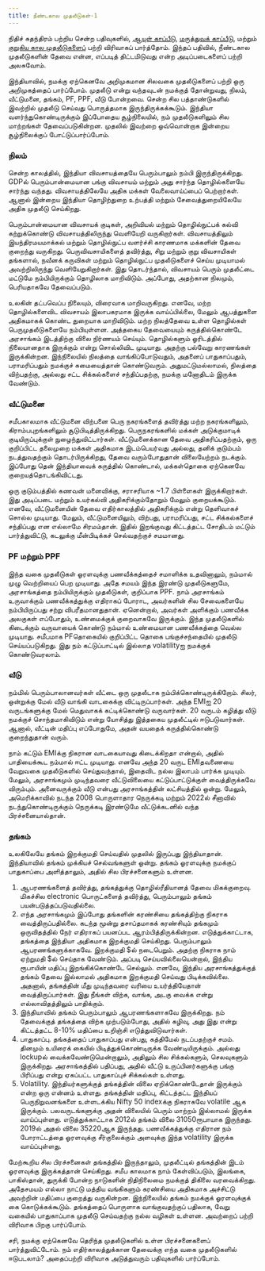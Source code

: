 ```yaml
---
title: நீண்டகால முதலீடுகள்-1
---
```


நிதிச் சுதந்திரம் பற்றிய சென்ற பதிவுகளில், [ஆயுள் காப்பீடு](/finfreedom/6), [மருத்துவக் காப்பீடு](/finfreedom/7), மற்றும் [குறுகிய கால முதலீடுகளைப்](/finfreedom/9) பற்றி விரிவாகப் பார்த்தோம். இந்தப் பதிவில், நீண்டகால முதலீடுகளின் தேவை என்ன, எப்படித் திட்டமிடுவது என்ற அடிப்படைகளைப் பற்றி அலசுவோம்.

இந்தியாவில், நமக்கு ஏற்கெனவே அறிமுகமான சிலவகை முதலீடுகளைப் பற்றி ஒரு அறிமுகத்தைப் பார்ப்போம். முதலீடு என்று வந்தவுடன் நமக்குத் தோன்றுவது, நிலம், வீட்டுமனை, தங்கம், PF, PPF, வீடு போன்றவை. சென்ற சில பத்தாண்டுகளில் இவற்றில் முதலீடு செய்வது பொருத்தமாக இருந்திருக்கக்கூடும். இந்தியா வளர்ந்துகொண்டிருக்கும் இப்போதைய சூழ்நிலையில், நம் முதலீடுகளிலும் சில மாற்றங்கள் தேவைப்படுகின்றன. முதலில் இவற்றை ஒவ்வொன்றாக இன்றைய சூழ்நிலைக்குப் போட்டுப்பார்ப்போம்.

### நிலம்
சென்ற காலத்தில், இந்தியா விவசாயத்தையே பெரும்பாலும் நம்பி இருந்திருக்கிறது. GDPல் பெரும்பான்மையான பங்கு விவசாயம் மற்றும் அது சார்ந்த தொழில்களையே சார்ந்து வந்தது. விவசாயத்திலேயே அதிக மக்கள் வேலைவாய்ப்பைப் பெற்றார்கள். ஆனால் இன்றைய இந்தியா தொழிற்துறை உற்பத்தி மற்றும் சேவைத்துறையிலேயே அதிக முதலீடு செய்கிறது. 

பெரும்பான்மையான விவசாயக் குடிகள், அறிவியல் மற்றும் தொழில்நுட்பக் கல்வி கற்றுக்கொண்டு விவசாயத்திலிருந்து வெளியேறி வருகிறார்கள். விவசாயத்திலும் இயந்திரமயமாக்கல் மற்றும் தொழில்நுட்ப வளர்ச்சி காரணமாக மக்களின் தேவை குறைந்து வருகிறது. பெருவிவசாயிகளைத் தவிர்த்து, சிறு மற்றும் குறு விவசாயிகள் தங்களால், நவீனக் கருவிகள் மற்றும் தொழில்நுட்ப முதலீடுகளைச் செய்ய முடியாமல் அவற்றிலிருந்து வெளியேறுகிறார்கள். இது தொடர்ந்தால், விவசாயம் பெரும் முதலீட்டை மட்டுமே நம்பியிருக்கும் தொழிலாக மாறிவிடும். அப்போது, அதற்கான நிலமும், பெரியதாகவே தேவைப்படும். 

உலகின் தட்பவெப்ப நிலையும், விரைவாக மாறிவருகிறது. எனவே, மற்ற தொழில்களைவிட விவசாயம் இலாபகரமாக இருக்க வாய்ப்பில்லை, மேலும் ஆபத்துகளை அதிகமாகக் கொண்ட துறையாக மாறிவிடும். மற்ற நிலத்தேவை உள்ள தொழில்கள் பெருமுதலீடுகளையே நம்பியுள்ளன. அத்தகைய தேவையையும் கருத்தில்கொண்டே அரசாங்கம் இடத்திற்கு விலை நிர்ணயம் செய்யும். தொழில்களும் ஓரிடத்தில் நிலையானதாக இருக்கும் என்று சொல்லிவிட முடியாது. அதற்கு பல்வேறு காரணங்கள் இருக்கின்றன. இந்நிலையில் நிலத்தை வாங்கிப்போடுவதும், அதனைப் பாதுகாப்பதும், பராமரிப்பதும் நமக்குச் சுமையைத்தான் கொண்டுவரும். அதுமட்டுமல்லாமல், நிலத்தை விற்பதற்கு, அல்லது சட்ட சிக்கல்களைச் சந்திப்பதற்கு, நமக்கு மனோதிடம் இருக்க வேண்டும்.

### வீட்டுமனை
சமீபகாலமாக வீட்டுமனை விற்பனை பெரு நகரங்களைத் தவிர்த்து மற்ற நகரங்களிலும், கிராம்பபுறங்களிலும் சூடுபிடித்திருக்கிறது. பெருநகரங்களில் மக்கள் அடுக்குமாடிக் குடியிருப்புக்குள் நுழைந்துவிட்டார்கள். வீட்டுமனைக்கான தேவை அதிகரிப்பதற்கும், ஒரு குறிப்பிட்ட தலைமுறை மக்கள் அதிகமாக இடம்பெயர்வது அல்லது, தனிக் குடும்பம் நடத்துவதற்கும் தொடர்பிருக்கிறது, தேவை வரும்போதுதான் விலையேற்றம் நடக்கும். இப்போது தென் இந்தியாவைக் கருத்தில் கொண்டால், மக்கள்தொகை ஏற்கெனவே குறையத்தொடங்கிவிட்டது. 

ஒரு குடும்பத்தில் கணவன் மனைவிக்கு, சராசரியாக ~1.7 பிள்ளைகள் இருக்கிறார்கள். இது அடிப்படை மற்றும் உயர்கல்வி அதிகரிக்கும்தோறும் மேலும் குறையக்கூடும். எனவே, வீட்டுமனையின் தேவை எதிர்காலத்தில் அதிகரிக்கும் என்று தெளிவாகச் சொல்ல முடியாது.  மேலும், வீட்டுமனையிலும், விற்பது, பராமரிப்பது, சட்ட சிக்கல்களைச் சந்திப்பது என எல்லாமே சிரமம்தான். இதில் இறங்குவது கிட்டத்தட்ட சோதிடம் மட்டும் பார்த்துவிட்டு, கடலுக்கு  மீன்பிடிக்கச் செல்வதற்குச் சமமானது.

### PF மற்றும் PPF
இந்த வகை முதலீடுகள் ஓரளவுக்கு பணவீக்கத்தைச் சமாளிக்க உதவினாலும், நம்மால் முழு வெற்றியைப் பெற முடியாது. அதே சமயம் இந்த இரண்டு முதலீடுகளுமே, அரசாங்கத்தை நம்பியிருக்கும் முதலீடுகள், குறிப்பாக PPF. நாம் அரசாங்கம் உருவாக்கும் பணவீக்கத்துக்கு எதிராகப் போராட, அவர்களின் சில சேவைகளையே நம்பியிருப்பது சற்று விபரீதமானதுதான். ஏனென்றால், அவர்கள் அளிக்கும் பணவீக்க அலகுகள் எப்போதும், உண்மைக்குக் குறைவாகவே இருக்கும். இந்த முதலீடுகளில் கிடைக்கும் வருவாயைக் கொண்டு நம்மால் உண்மையான பணவீக்கத்தை வெல்ல முடியாது. சமீபமாக PFதொகையில் குறிப்பிட்ட தொகை பங்குச்சந்தையில் முதலீடு செய்யப்படுகிறது. இது நம் கட்டுப்பாட்டில் இல்லாத volatilityஐ நமக்குக் கொண்டுவரலாம்.

### வீடு
நம்மில் பெரும்பாலானவர்கள் வீட்டை ஒரு முதலீடாக நம்பிக்கொண்டிருக்கிறோம். சிலர், ஒன்றுக்கு மேல் வீடு வாங்கி வாடகைக்கு விட்டிருப்பார்கள். அந்த EMIஐ 20 வருடங்களுக்கு மேல் மெதுவாகக் கட்டிக்கொண்டு வருவார்கள். 20 வருடம் கழித்து வீடு நமக்குச் சொந்தமாகிவிடும் என்று யோசித்து இத்தகைய முதலீட்டில் ஈடுபடுவார்கள். ஆனால், வீட்டின் மதிப்பு எப்போதுமே, அதன் வயதைக் கருத்தில்கொண்டு குறைந்துதான் வரும். 

நாம் கட்டும் EMIக்கு நிகரான வாடகையாவது கிடைக்கிறதா என்றால், அதில் பாதியைக்கூட நம்மால் ஈட்ட முடியாது. எனவே அந்த 20 வருட EMIதவணையை வேறுவகை முதலீடுகளில் செய்துவந்தால், இதைவிட நல்ல இலாபம் பார்க்க முடியும். மேலும், அரசாங்கமும் முடிந்தவரை வீட்டுவிலையை கட்டுப்பாட்டுக்குள் வைத்திருக்கவே விரும்பும். அனைவருக்கும் வீடு என்பது அரசாங்கத்தின் லட்சியத்தில் ஒன்று. மேலும், அமெரிக்காவில் நடந்த 2008 பொருளாதார நெருக்கடி மற்றும் 2022ல் சீனாவில் நடந்துகொண்டிருக்கும் நெருக்கடி இரண்டுமே வீட்டுக்கடனில் வந்த பிரச்சனையால்தான்.

### தங்கம்
உலகிலேயே தங்கம் இறக்குமதி செய்வதில் முதலில் இருப்பது இந்தியாதான். இந்தியாவில் தங்கம் முக்கியச் செல்வங்களுள் ஒன்று. தங்கம் ஓரளவுக்கு நமக்குப் பாதுகாப்பை அளித்தாலும், அதில் சில பிரச்சனைகளும் உள்ளன.
1. ஆபரணங்களைத் தவிர்த்து, தங்கத்துக்கு தொழில்ரீதியானத் தேவை மிகக்குறைவு. மிகச்சில electronic பொருட்களைத் தவிர்த்து, பெரும்பாலும் தங்கம் பயன்படுத்தப்படுவதில்லை.
2. எந்த அரசாங்கமும் இப்போது தங்களின் கரண்சியை தங்கத்திற்கு நிகராக வைத்திருப்பதில்லை. கடந்த மூன்று தசாப்தமாகக் கரண்சியும் தங்கமும் ஒருவிதத்தில் நேர் எதிராகப் பயனப்பட ஆரம்பித்திருக்கின்றன. எடுத்துக்காட்டாக, தங்கத்தை இந்தியா அதிகமாக இறக்குமதி செய்கிறது. பெரும்பாலும் ஆபரணங்களுக்காகவே. இறக்குமதி $ல் நடைபெறும். அதற்கு நிகராக நாம் ஏற்றுமதி $ல் செய்தாக வேண்டும். அப்படி செய்யவில்லையென்றால், இந்திய ரூபாயின் மதிப்பு இறங்கிக்கொண்டே செல்லும்.  எனவே, இந்திய அரசாங்கத்துக்குத் தங்கம் தேவை இல்லாமல் அதிகமாக இறக்குமதி செய்வது பிடிக்கவில்லை. அதனால், தங்கத்தின் மீது முடிந்தவரை வரியை உயர்த்தியேதான் வைத்திருப்பார்கள். இது நீங்கள் விற்க, வாங்க, அடகு வைக்க என்று எல்லாவிதத்திலும் பாதிக்கும்.
3. இந்தியாவில் தங்கம் பெரும்பாலும் ஆபரணங்களாகவே இருக்கிறது. நம் தேவைக்குத் தங்கத்தை விற்க முற்படும்போது, அதில் கழிவு, அது இது என்று கிட்டத்தட்ட 8-10% மதிப்பை உறிஞ்சி எடுத்துவிடுவார்கள்.
4. பாதுகாப்பு. தங்கத்தைப் பாதுகாப்பது என்பது, கத்திமேல் நடப்பதற்குச் சமம். தினமும் உயிரைக் கையில் பிடித்துக்கொண்டிருக்க வேண்டியிருக்கும். அல்லது lockupல் வைக்கவேண்டுமென்றாலும், அதிலும் சில சிக்கல்களும், செலவுகளும் இருக்கிறது. அரசாங்கத்தில் பதிப்பது, அதில் வீட்டு உருப்பினர்களுக்கு பங்கு பிரிப்பது என்று ஏகப்பட்ட பாதுகாப்புச் சிக்கல்கள் உள்ளது.
5. Volatility. இந்தியர்களுக்குத் தங்கத்தின் விலை ஏறிக்கொண்டேதான் இருக்கும் என்ற ஒரு என்னம் உள்ளது. தங்கத்தின் மதிப்பு, கிட்டத்தட்ட இந்தியப் பெருநிறுவனங்களை உள்ளடக்கிய Nifty 50 indexக்கு நிகராகவே volatile ஆக இருக்கும். பலவருடங்களுக்கு அதன் விலையில் பெரும் மாற்றம் இல்லாமல் இருக்க வாய்ப்புள்ளது. எடுத்துக்காட்டாக 2012ல் தங்கம் விலை 31050ரூபாயாக இருந்தது. 2019ல் அதல் விலை 35220ஆக இருந்தது. பணவீக்கத்துக்கு எதிரான நம் போராட்டத்தை ஓரளவுக்கு சீர்குலைக்கும் அளவுக்கு இந்த volatility இருக்க வாய்ப்புள்ளது.

மேற்கூறிய சில பிரச்சனைகள் தங்கத்தில் இருந்தாலும், முதலீட்டில் தங்கத்தின் இடம் ஓரளவுக்கு இருக்கத்தான் செய்கிறது. சமீப காலமாக நாம் கேள்விப்படும், இலங்கை, பாகிஸ்தான், துருக்கி போன்ற நாடுகளின் நிதிநிலைமை நமக்குத் திகிலை வரவைக்கிறது. அதேசமயம் எல்லா நாட்டு மத்திய வங்கிகளும் கரண்சியை அதிகமாக அச்சிட்டு அவற்றின் மதிப்பை குறைத்து வருகின்றன. இந்நிலையில் தங்கம் நமக்குக் ஓரளவுக்குக் கை கொடுக்கக்கூடும். தங்கத்தைப் பொருளாக வாங்குவதற்குப் பதிலாக, வேறு வகையில் பாதுகாப்பாக முதலீடு செய்வதற்கு நல்ல வழிகள் உள்ளன. அவற்றைப் பற்றி விரிவாக பிறகு பார்ப்போம்.

சரி, நமக்கு ஏற்கெனவே தெரிந்த முதலீடுகளில் உள்ள பிரச்சனைகளைப் பார்த்துவிட்டோம். நம் எதிர்காலத்துக்கான தேவைக்கு எந்த வகை முதலீடுகளில் ஈடுபடலாம்? அதைப்பற்றி விரிவாக அடுத்துவரும் பதிவுகளில் பார்ப்போம்.